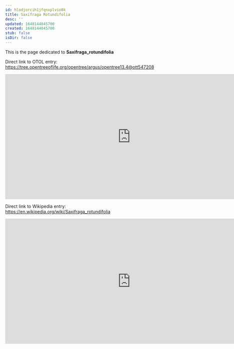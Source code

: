 ```yaml
---
id: hlodjorcih1jfqnxplvio0k
title: Saxifraga Rotundifolia
desc: ''
updated: 1648144045700
created: 1648144045700
stub: false
isDir: false
---
```

This is the page dedicated to **Saxifraga_rotundifolia**


Direct link to OTOL entry: https://tree.opentreeoflife.org/opentree/argus/opentree13.4@ott547208



<html>
    <body>
    <iframe src="https://tree.opentreeoflife.org/opentree/argus/opentree13.4@ott547208"
    width="800" height="400" frameborder="0" allowfullscreen> </iframe>
    </body>
</html>
    


Direct link to Wikipedia entry: https://en.wikipedia.org/wiki/Saxifraga_rotundifolia



<html>
    <body>
    <iframe src="https://en.wikipedia.org/wiki/Saxifraga_rotundifolia"
    width="800" height="400" frameborder="0" allowfullscreen> </iframe>
    </body>
</html>
    
